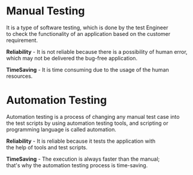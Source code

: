 # Manual Testing
It is a type of software testing, which is done by the test Engineer   
to check the functionality of an application based on the customer requirement.

**Reliability** - It is not reliable because there is a possibility of human error,   
which may not be delivered the bug-free application.

**TimeSaving** - It is time consuming due to the usage of the human resources.


# Automation Testing
Automation testing is a process of changing any manual test case into   
the test scripts by using automation testing tools, and scripting or   
programming language is called automation.

**Reliability** - It is reliable because it tests the application with   
the help of tools and test scripts.

**TimeSaving** - The execution is always faster than the manual;   
that's why the automation testing process is time-saving.